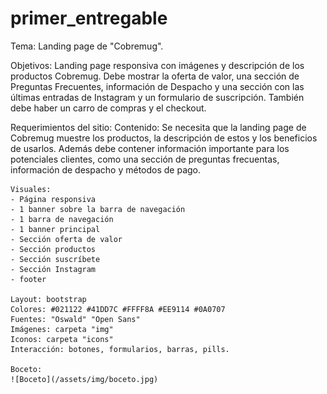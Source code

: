 # primer_entregable

Tema: Landing page de "Cobremug".

Objetivos: Landing page responsiva con imágenes y descripción de los productos Cobremug. Debe mostrar la oferta de valor, una sección de Preguntas Frecuentes, información de Despacho y una sección con las últimas entradas de Instagram y un formulario de suscripción. También debe haber un carro de compras y el checkout.

Requerimientos del sitio:
    Contenido:
    Se necesita que la landing page de Cobremug muestre los productos, la descripción de estos y los beneficios de usarlos. Además debe contener información importante para los potenciales clientes, como una sección de preguntas frecuentas, información de despacho y métodos de pago.

    Visuales:
    - Página responsiva
    - 1 banner sobre la barra de navegación
    - 1 barra de navegación
    - 1 banner principal
    - Sección oferta de valor
    - Sección productos
    - Sección suscríbete
    - Sección Instagram
    - footer

    Layout: bootstrap
    Colores: #021122 #41DD7C #FFFF8A #EE9114 #0A0707
    Fuentes: "Oswald" "Open Sans"
    Imágenes: carpeta "img"
    Iconos: carpeta "icons"
    Interacción: botones, formularios, barras, pills.

    Boceto:
    ![Boceto](/assets/img/boceto.jpg)
    
